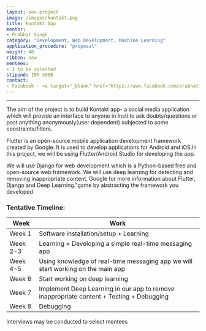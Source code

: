 ```yaml
---
layout: soc-project
image: /images/kontakt.png
title: KontaKt App
mentor: 
- Prabhat Singh
category: "Development, Web Development, Machine Learning"
application_procedure: "proposal"
weight: 40
ribbon: new
mentees: 
- 3 to be selected
stipend: INR 3000
contact: 
- Facebook - <a target="_blank" href="https://www.facebook.com/prabhat7758"> Prabhat Singh  </a>
---
```


---

The aim of the project is to build Kontakt app- a social media application which will provide an interface to anyone in Insti to ask doubts/questions or post anything anonymously(user dependent) subjected to some constraints/filters.

<!--break-->

Flutter is an open-source mobile application development framework created by Google. It is used to develop applications for Android and iOS.In this project, we will be using Flutter/Android Studio for developing the app. 

<!--break-->

We will use Django for web development which is a Python-based free and open-source web framework. We will use deep learning for detecting and removing inappropriate content. 
Google for more information about Flutter, Django and Deep Learning."game by abstracting the framework you developed

<!--break-->

### Tentative Timeline:

|Week | Work |
|--- | --- |
| Week 1 | Software installation/setup + Learning |
| Week 2-3 | Learning + Developing a simple real-time messaging app |
| Week 4-5 |  Using knowledge of real-time messaging app we will start working on the main app |
| Week 6 | Start working on deep learning  |
| Week 7 | Implement Deep Learning in our app to remove inappropriate content + Testing + Debugging |
| Week 8 | Debugging |

<!--break-->
Interviews may be conducted to select mentees
